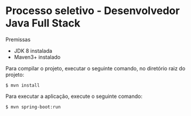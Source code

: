 # Processo seletivo - Desenvolvedor Java Full Stack

Premissas
* JDK 8 instalada
* Maven3+ instalado

Para compilar o projeto, executar o seguinte comando, no diretório raiz do projeto:

    $ mvn install

Para executar a aplicação, execute o seguinte comando:

    $ mvn spring-boot:run 





